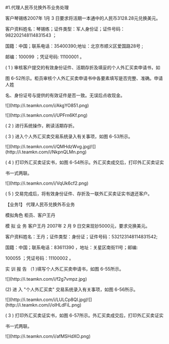 #1.代理人民币兑换外币业务处理
<p>客户琴锡练2007年 1月 3  日要求将活期一本通中的人民币3128.28元兑换美元。 </p>
    <p> 客户资料姓名：琴锡练；证件类型：军人身份证；证件号码：982202148114831543 ； </p>
    <p> 国籍：中国；联系电话：35400390;地址：北京市顺义区爱国路28号 ; </p>
    <p> 邮编：100099 ；凭证号码:         11100001 。 </p>
    <p> ( 1 ) 审核客户提交的有效身份证件、活期存折及填妥的个人外汇买卖申请书，如 </p>
    <p>图 6-52所示。柜员审核个人外汇买卖申请书中各要素填写是否完整、准确。申请人姓 </p>
    <p>名、身份证号与提供的有效证件是否一致。无误后点收现金。</p>
    <p>![](http://i.teamkn.com/i/AkgYO851.png)</p>
    <p>![](http://i.teamkn.com/i/UPFrn6Kf.png)</p>
    <p>( 2 ) 进行系统操作，刷读活期存折。 </p>
    <p>( 3 ) 进入个人外汇买卖交易系统录入有关事项，如图 6-53所示。</p>
    <p>![](http://i.teamkn.com/i/QMHdzWvg.jpg)![](http://i.teamkn.com/i/NkpnQLMn.png)</p>
    <p>( 4 ) 打印外汇买卖证实书，如图 6-54所示。外汇买卖成交后，打印外汇买卖证实 </p>
    <p>书一式两联。</p>
    <p>![](http://i.teamkn.com/i/VqUk6cf2.png)</p>
    <p> ( 5 ) 交易完成后，将有效身份证件、存折及一联外汇买卖证实书退还客户。 </p>
    <p> 【业务1】  代理人民币兑换外币业务 </p>
    <p> 模拟角色 柜员、客户王丹 </p>
    <p> 模 拟 业 务 客户王丹 2007年 2 月 9  日交来现钞5000元，要求兑换美元。 </p>
    <p> 客户资料姓名：王丹；证件类型：身份证；证件号码：532123148114831542; </p>
    <p> 国籍：中国；联系电话：83611390 ，地址：关星区南街11号；邮编: </p>
    <p> 100055 ；凭证号码：11100002 。 </p>
    <p> 实 训 报 告  （1 )填写个人外汇买卖申请书，如图 6-55所示。</p>
    <p>![](http://i.teamkn.com/i/f2g7vmpz.jpg)</p>
    <p> (2) 进 入  &quot;个人外汇买卖&quot; 交易系统录入有关事项，如图 6-56所示。</p>
    <p>![](http://i.teamkn.com/i/LULCp8QI.jpg)![](http://i.teamkn.com/i/olHLdFiL.png)</p>
    <p> ( 3 ) 打印外汇买卖证实书，如图 6-57所示。外汇买卖成交后，打印外汇买卖证实 </p>
    <p>书一式两联。</p>
    <p>![](http://i.teamkn.com/i/afMSHdXO.png)</p>